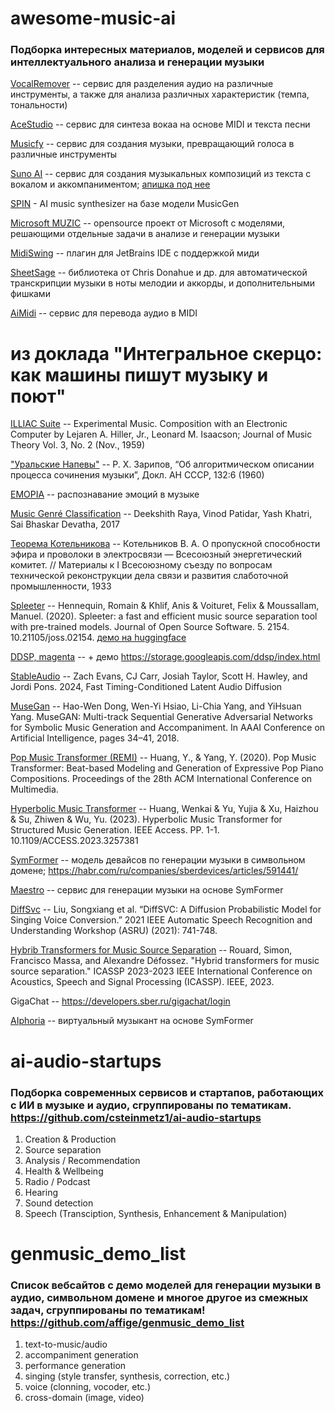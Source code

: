# awesome-music-ai
### Подборка интересных материалов, моделей и сервисов для интеллектуального анализа и генерации музыки

[VocalRemover](https://vocalremover.org/ )  -- сервис для разделения аудио на различные инструменты, а также для анализа различных характеристик (темпа, тональности)    

[AceStudio](https://www.acestudio.ai/ )  -- сервис для синтеза вокаа на основе MIDI и текста песни 

[Musicfy](https://musicfy.lol/ ) -- сервис для создания музыки, превращающий голоса в различные инструменты    

[Suno AI](https://suno.com/ )  -- сервис для создания музыкальных композиций из текста с вокалом и аккомпаниментом; [апишка под нее](https://github.com/gcui-art/suno-api/) 


[SPIN](https://www.synthtopia.com/content/2024/02/14/spin-is-an-ai-based-music-synthesizer-that-looks-like-a-cross-between-a-turntable-and-an-mpc/ )  - AI music synthesizer на базе модели MusicGen 

[Microsoft MUZIC](https://github.com/microsoft/muzic )  --  opensource проект от Microsoft с моделями, решающими отдельные задачи в анализе и генерации музыки 

[MidiSwing](https://github.com/hajdam/midiswing-intellij-plugin)  -- плагин для JetBrains IDE с поддержкой миди  

[SheetSage](https://github.com/chrisdonahue/sheetsage?tab=readme-ov-file#hooktheory-dataset )  --  библиотека от Chris Donahue и др. для автоматической транскрипции музыки в ноты мелодии и аккорды, и дополнительными фишками 

[AiMidi](https://ai-midi.com/)  -- сервис для перевода аудио в MIDI  




# из доклада "Интегральное скерцо: как машины пишут музыку и поют"

[ILLIAC Suite](https://www.jstor.org/stable/i234950)  --  Experimental Music. Composition with an Electronic Computer by Lejaren A. Hiller, Jr., Leonard M. Isaacson; Journal of Music Theory Vol. 3, No. 2 (Nov., 1959)

["Уральские Напевы"](https://www.mathnet.ru/php/archive.phtml?wshow=paper&jrnid=dan&paperid=23732&option_lang=rus)  --  Р. Х. Зарипов, “Об алгоритмическом описании процесса сочинения музыки”, Докл. АН СССР, 132:6 (1960)  

[EMOPIA](https://annahung31.github.io/EMOPIA/)  -- распознавание эмоций в музыке  

[Music Genré Classification](https://www.saibhaskardevatha.co.in/projects/dsp/index.html )  -- Deekshith Raya, Vinod Patidar, Yash Khatri, Sai Bhaskar Devatha, 2017 

[Теорема Котельникова](https://www.mathnet.ru/php/archive.phtml?wshow=paper&jrnid=ufn&paperid=343&option_lang=rus)  --  Котельников В. А. О пропускной способности эфира и проволоки в электросвязи — Всесоюзный энергетический комитет. // Материалы к I Всесоюзному съезду по вопросам технической реконструкции дела связи и развития слаботочной промышленности, 1933  


[Spleeter](https://research.deezer.com/projects/spleeter.html) --  Hennequin, Romain & Khlif, Anis & Voituret, Felix & Moussallam, Manuel. (2020). Spleeter: a fast and efficient music source separation tool with pre-trained models. Journal of Open Source Software. 5. 2154. 10.21105/joss.02154. [демо на huggingface](https://huggingface.co/spaces/trysem/Spleeter_and_ASR)  

[DDSP, magenta](https://magenta.tensorflow.org/ddsp )  -- + демо
https://storage.googleapis.com/ddsp/index.html  

[StableAudio](https://stability-ai.github.io/stable-audio-demo) -- Zach Evans, CJ Carr, Josiah Taylor, Scott H. Hawley, and Jordi Pons. 2024, Fast Timing-Conditioned Latent Audio Diffusion  

[MuseGan](https://salu133445.github.io/musegan/)  -- Hao-Wen Dong, Wen-Yi Hsiao, Li-Chia Yang, and YiHsuan Yang. MuseGAN: Multi-track Sequential Generative Adversarial Networks for Symbolic Music Generation and Accompaniment. In AAAI Conference on Artificial Intelligence, pages 34–41, 2018.  

[Pop Music Transformer (REMI)](https://github.com/YatingMusic/remi)  --  Huang, Y., & Yang, Y. (2020). Pop Music Transformer: Beat-based Modeling and Generation of Expressive Pop Piano Compositions. Proceedings of the 28th ACM International Conference on Multimedia.

[Hyperbolic Music Transformer](https://ieeexplore.ieee.org/document/10070602)  --  Huang, Wenkai & Yu, Yujia & Xu, Haizhou & Su, Zhiwen & Wu, Yu. (2023). Hyperbolic Music Transformer for Structured Music Generation. IEEE Access. PP. 1-1. 10.1109/ACCESS.2023.3257381

[SymFormer](https://developers.sber.ru/portal/products/symformer)  -- модель девайсов по генерации музыки в символьном домене;   https://habr.com/ru/companies/sberdevices/articles/591441/  

[Maestro](https://habr.com/ru/companies/sberdevices/articles/707138/)  -- сервис для генерации музыки на основе SymFormer 

[DiffSvc](https://arxiv.org/abs/2105.13871)  --  Liu, Songxiang et al. “DiffSVC: A Diffusion Probabilistic Model for Singing Voice Conversion.” 2021 IEEE Automatic Speech Recognition and Understanding Workshop (ASRU) (2021): 741-748.  

[Hybrib Transformers for Music Source Separation](https://ieeexplore.ieee.org/document/10096956)  --  Rouard, Simon, Francisco Massa, and Alexandre Défossez. "Hybrid transformers for music source separation." ICASSP 2023-2023 IEEE International Conference on Acoustics, Speech and Signal Processing (ICASSP). IEEE, 2023.  

GigaChat -- https://developers.sber.ru/gigachat/login  

[AIphoria](https://zvuk.com/artist/211304339 )  -- виртуальный музыкант на основе SymFormer 




# ai-audio-startups

### Подборка современных сервисов и стартапов, работающих с ИИ в музыке и аудио, сгруппированы по тематикам. https://github.com/csteinmetz1/ai-audio-startups 
1) Creation & Production
2) Source separation
3) Analysis / Recommendation
4) Health & Wellbeing
5) Radio / Podcast
6) Hearing
7) Sound detection
8) Speech (Transciption, Synthesis, Enhancement & Manipulation)

# genmusic_demo_list
### Список вебсайтов с демо моделей для генерации музыки в аудио, символьном домене и многое другое из смежных задач, сгруппированы по тематикам!  https://github.com/affige/genmusic_demo_list
 1) text-to-music/audio
 2) accompaniment generation 
 3) performance generation
 4) singing (style transfer, synthesis, correction, etc.)
 5) voice (clonning, vocoder, etc.)
 6) cross-domain (image, video)


 
